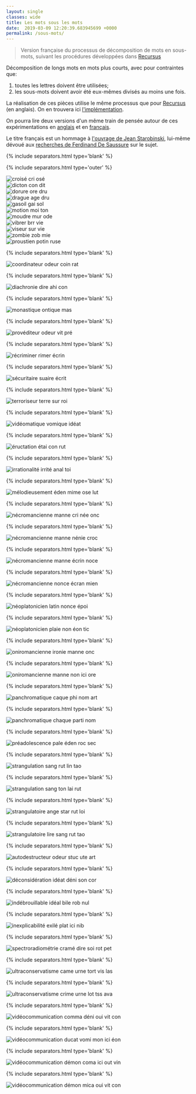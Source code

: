 ```yaml
---
layout: single
classes: wide
title: Les mots sous les mots
date:  2019-03-09 12:20:39.683945699 +0000
permalink: /sous-mots/
---
```


> Version française du processus de décomposition de mots en sous-mots, suivant les procédures développées dans [Recursus](https://recursus.co/)

<!--more-->

Décomposition de longs mots en mots plus courts, avec pour contraintes que:
1. toutes les lettres doivent être utilisées; 
2. les sous-mots doivent avoir été eux-mêmes divisés au moins une fois.

La réalisation de ces pièces utilise le même processus que pour [Recursus](https://recursus.co/category/subwords.html) (en anglais). On en trouvera ici [l'implémentation](https://github.com/jchwenger/Subwords). 

On pourra lire deux versions d'un même train de pensée autour de ces expérimentations en [anglais](https://recursus.co/squares/writing-under-computation/) et en [français](https://jeremiewenger.com/assets/ca-artificiel/JWenger_printemps_2019_%C3%A9criture_double.pdf).  

Le titre français est un hommage à [l'ouvrage de Jean Starobinski](http://www.gallimard.fr/Catalogue/GALLIMARD/Le-Chemin/Les-mots-sous-les-mots), lui-même dévoué aux [recherches de Ferdinand De Saussure](http://www.hls-dhs-dss.ch/textes/f/F16165.php) sur le sujet.

{% include separators.html type='blank' %}

{% include separators.html type='outer' %}

![croisé cri osé](/assets/mots-sous-mots/croisé_cri_osé.png)  
![dicton con dit](/assets/mots-sous-mots/dicton_con_dit.png)  
![dorure ore dru](/assets/mots-sous-mots/dorure_ore_dru.png)  
![drague age dru](/assets/mots-sous-mots/drague_age_dru.png)  
![gasoil gai sol](/assets/mots-sous-mots/gasoil_gai_sol.png)  
![motion moi ton](/assets/mots-sous-mots/motion_moi_ton.png)  
![moudre mur ode](/assets/mots-sous-mots/moudre_mur_ode.png)  
![vibrer brr vie](/assets/mots-sous-mots/vibrer_brr_vie.png)  
![viseur sur vie](/assets/mots-sous-mots/viseur_sur_vie.png)  
![zombie zob mie](/assets/mots-sous-mots/zombie_zob_mie.png)  
![proustien potin ruse](/assets/mots-sous-mots/proustien_potin_ruse.png)  

{% include separators.html type='blank' %}

![coordinateur odeur coin rat](/assets/mots-sous-mots/coordinateur_odeur_coin_rat.png)  

{% include separators.html type='blank' %}

![diachronie dire ahi con](/assets/mots-sous-mots/diachronie_dire_ahi_con.png)  

{% include separators.html type='blank' %}

![monastique ontique mas](/assets/mots-sous-mots/monastique_ontique_mas.png)  

{% include separators.html type='blank' %}

![provéditeur odeur vit pré](/assets/mots-sous-mots/provéditeur_odeur_vit_pré.png)  

{% include separators.html type='blank' %}

![récriminer rimer écrin](/assets/mots-sous-mots/récriminer_rimer_écrin.png)  

{% include separators.html type='blank' %}

![sécuritaire suaire écrit](/assets/mots-sous-mots/sécuritaire_suaire_écrit.png)  

{% include separators.html type='blank' %}

![terroriseur terre sur roi](/assets/mots-sous-mots/terroriseur_terre_sur_roi.png)  

{% include separators.html type='blank' %}

![vidéomatique vomique idéat](/assets/mots-sous-mots/vidéomatique_vomique_idéat.png)  

{% include separators.html type='blank' %}

![éructation étai con rut](/assets/mots-sous-mots/éructation_étai_con_rut.png)  

{% include separators.html type='blank' %}

![irrationalité irrité anal toi](/assets/mots-sous-mots/irrationalité_irrité_anal_toi.png)  

{% include separators.html type='blank' %}

![mélodieusement éden mime ose lut](/assets/mots-sous-mots/mélodieusement_éden_mime_ose_lut.png)  

{% include separators.html type='blank' %}

![nécromancienne manne cri née onc](/assets/mots-sous-mots/nécromancienne_manne_cri_née_onc.png)  

{% include separators.html type='blank' %}

![nécromancienne manne nénie croc](/assets/mots-sous-mots/nécromancienne_manne_nénie_croc.png)  

{% include separators.html type='blank' %}

![nécromancienne manne écrin noce](/assets/mots-sous-mots/nécromancienne_manne_écrin_noce.png)  

{% include separators.html type='blank' %}

![nécromancienne nonce écran mien](/assets/mots-sous-mots/nécromancienne_nonce_écran_mien.png)  

{% include separators.html type='blank' %}

![néoplatonicien latin nonce époi](/assets/mots-sous-mots/néoplatonicien_latin_nonce_époi.png)  

{% include separators.html type='blank' %}

![néoplatonicien plaie non éon tic](/assets/mots-sous-mots/néoplatonicien_plaie_non_éon_tic.png)  

{% include separators.html type='blank' %}

![oniromancienne ironie manne onc](/assets/mots-sous-mots/oniromancienne_ironie_manne_onc.png)  

{% include separators.html type='blank' %}

![oniromancienne manne non ici ore](/assets/mots-sous-mots/oniromancienne_manne_non_ici_ore.png)  

{% include separators.html type='blank' %}

![panchromatique caque phi nom art](/assets/mots-sous-mots/panchromatique_caque_phi_nom_art.png)  

{% include separators.html type='blank' %}

![panchromatique chaque parti nom](/assets/mots-sous-mots/panchromatique_chaque_parti_nom.png)  

{% include separators.html type='blank' %}

![préadolescence pale éden roc sec](/assets/mots-sous-mots/préadolescence_pale_éden_roc_sec.png)  

{% include separators.html type='blank' %}

![strangulation sang rut lin tao](/assets/mots-sous-mots/strangulation_sang_rut_lin_tao.png)  

{% include separators.html type='blank' %}

![strangulation sang ton lai rut](/assets/mots-sous-mots/strangulation_sang_ton_lai_rut.png)  

{% include separators.html type='blank' %}

![strangulatoire ange star rut loi](/assets/mots-sous-mots/strangulatoire_ange_star_rut_loi.png)  

{% include separators.html type='blank' %}

![strangulatoire lire sang rut tao](/assets/mots-sous-mots/strangulatoire_lire_sang_rut_tao.png)  

{% include separators.html type='blank' %}

![autodestructeur odeur stuc ute art](/assets/mots-sous-mots/autodestructeur_odeur_stuc_ute_art.png)  

{% include separators.html type='blank' %}

![déconsidération idéat déni son cor](/assets/mots-sous-mots/déconsidération_idéat_déni_son_cor.png)  

{% include separators.html type='blank' %}

![indébrouillable idéal bile rob nul](/assets/mots-sous-mots/indébrouillable_idéal_bile_rob_nul.png)  

{% include separators.html type='blank' %}

![inexplicabilité exilé plat ici nib](/assets/mots-sous-mots/inexplicabilité_exilé_plat_ici_nib.png)  

{% include separators.html type='blank' %}

![spectroradiométrie cramé dire soi rot pet](/assets/mots-sous-mots/spectroradiométrie_cramé_dire_soi_rot_pet.png)  

{% include separators.html type='blank' %}

![ultraconservatisme came urne tort vis las](/assets/mots-sous-mots/ultraconservatisme_came_urne_tort_vis_las.png)  

{% include separators.html type='blank' %}

![ultraconservatisme crime urne lot tss ava](/assets/mots-sous-mots/ultraconservatisme_crime_urne_lot_tss_ava.png)  

{% include separators.html type='blank' %}

![vidéocommunication comma déni oui vit con](/assets/mots-sous-mots/vidéocommunication_comma_déni_oui_vit_con.png)  

{% include separators.html type='blank' %}

![vidéocommunication ducat vomi mon ici éon](/assets/mots-sous-mots/vidéocommunication_ducat_vomi_mon_ici_éon.png)  

{% include separators.html type='blank' %}

![vidéocommunication démon coma ici out vin](/assets/mots-sous-mots/vidéocommunication_démon_coma_ici_out_vin.png)  

{% include separators.html type='blank' %}

![vidéocommunication démon mica oui vit con](/assets/mots-sous-mots/vidéocommunication_démon_mica_oui_vit_con.png)  
